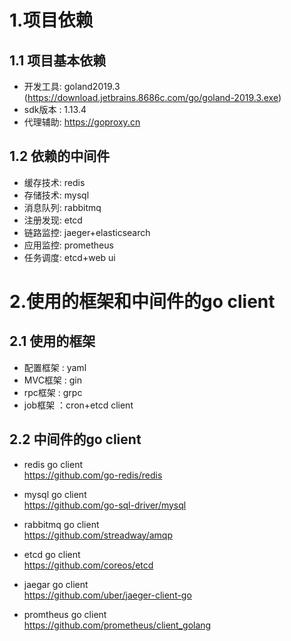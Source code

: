 # 1.项目依赖
## 1.1 项目基本依赖
- 开发工具: goland2019.3 (https://download.jetbrains.8686c.com/go/goland-2019.3.exe)
- sdk版本 : 1.13.4
- 代理辅助: https://goproxy.cn

## 1.2 依赖的中间件
- 缓存技术: redis
- 存储技术: mysql
- 消息队列: rabbitmq
- 注册发现: etcd
- 链路监控: jaeger+elasticsearch
- 应用监控: prometheus
- 任务调度: etcd+web ui

# 2.使用的框架和中间件的go client
## 2.1 使用的框架
- 配置框架 : yaml
- MVC框架 : gin
- rpc框架 : grpc
- job框架 ：cron+etcd client

## 2.2 中间件的go client
- redis go client<br>
 https://github.com/go-redis/redis
 
- mysql go client<br> 
https://github.com/go-sql-driver/mysql

- rabbitmq go client<br> 
https://github.com/streadway/amqp

- etcd go client<br>
 https://github.com/coreos/etcd

- jaegar go client<br> 
https://github.com/uber/jaeger-client-go

- promtheus go client<br>
https://github.com/prometheus/client_golang